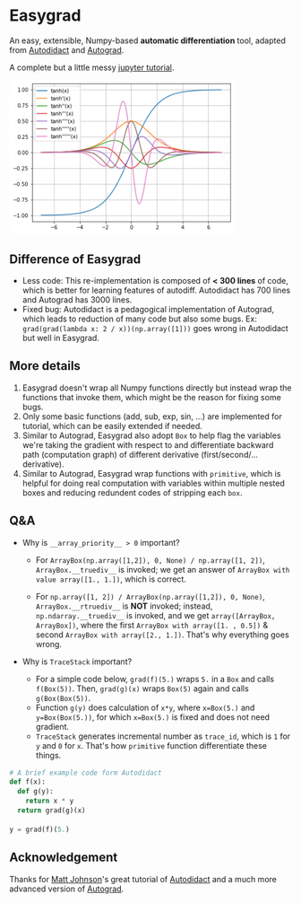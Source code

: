 # Easygrad
An easy, extensible, Numpy-based **automatic differentiation** tool, adapted from [Autodidact](https://github.com/mattjj/autodidact) and [Autograd](https://github.com/hips/autograd).

A complete but a little messy [jupyter tutorial](notebooks/Easygrad.ipynb).

<img src="notebooks/tanh.png" width="400">

## Difference of Easygrad

- Less code: This re-implementation is composed of **< 300 lines** of code, which is better for learning features of autodiff. Autodidact has 700 lines and Autograd has 3000 lines.
- Fixed bug: Autodidact is a pedagogical implementation of Autograd, which leads to reduction of many code but also some bugs. Ex: `grad(grad(lambda x: 2 / x))(np.array([1]))` goes wrong in Autodidact but well in Easygrad.

## More details

1. Easygrad doesn't wrap all Numpy functions directly but instead wrap the functions that invoke them, which might be the reason for fixing some bugs.
2. Only some basic functions (add, sub, exp, sin, ...) are implemented for tutorial, which can be easily extended if needed.
3. Similar to Autograd, Easygrad also adopt `Box` to help flag the variables we're taking the gradient with respect to and differentiate backward path (computation graph) of different derivative (first/second/... derivative).
4. Similar to Autograd, Easygrad wrap functions with `primitive`, which is helpful for doing real computation with variables within multiple nested boxes and reducing redundent codes of stripping each `box`.

## Q&A
- Why is `__array_priority__ > 0` important?

  - For `ArrayBox(np.array([1,2]), 0, None) / np.array([1, 2])`, `ArrayBox.__truediv__` is invoked; we get an answer of `ArrayBox with value array([1., 1.])`, which is correct.

  - For `np.array([1, 2]) / ArrayBox(np.array([1,2]), 0, None)`, `ArrayBox.__rtruediv__` is **NOT** invoked; instead, `np.ndarray.__truediv__` is invoked, and we get `array([ArrayBox, ArrayBox])`, where the first `ArrayBox with array([1. , 0.5])` & second `ArrayBox with array([2., 1.])`. That's why everything goes wrong.

- Why is `TraceStack` important?

  - For a simple code below, `grad(f)(5.)` wraps `5.` in a `Box` and calls `f(Box(5))`. Then, `grad(g)(x)` wraps `Box(5)` again and calls `g(Box(Box(5))`.
  - Function `g(y)` does calculation of `x*y`, where `x=Box(5.)` and `y=Box(Box(5.))`, for which `x=Box(5.)` is fixed and does not need gradient.
  - `TraceStack` generates incremental number as `trace_id`, which is `1` for `y` and `0` for `x`. That's how `primitive` function differentiate these things.

```python
# A brief example code form Autodidact
def f(x):
  def g(y):
    return x * y
  return grad(g)(x)

y = grad(f)(5.)
```

## Acknowledgement

Thanks for [Matt Johnson](https://github.com/mattjj)'s great tutorial of [Autodidact](https://github.com/mattjj/autodidact) and a much more advanced version of [Autograd](https://github.com/hips/autograd).
